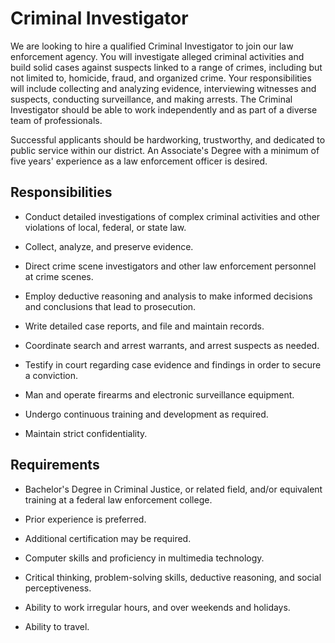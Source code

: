 # Criminal Investigator

We are looking to hire a qualified Criminal Investigator to join our law enforcement agency. You will investigate alleged criminal activities and build solid cases against suspects linked to a range of crimes, including but not limited to, homicide, fraud, and organized crime. Your responsibilities will include collecting and analyzing evidence, interviewing witnesses and suspects, conducting surveillance, and making arrests. The Criminal Investigator should be able to work independently and as part of a diverse team of professionals.

Successful applicants should be hardworking, trustworthy, and dedicated to public service within our district. An Associate's Degree with a minimum of five years' experience as a law enforcement officer is desired.

## Responsibilities

* Conduct detailed investigations of complex criminal activities and other violations of local, federal, or state law.

* Collect, analyze, and preserve evidence.

* Direct crime scene investigators and other law enforcement personnel at crime scenes.

* Employ deductive reasoning and analysis to make informed decisions and conclusions that lead to prosecution.

* Write detailed case reports, and file and maintain records.

* Coordinate search and arrest warrants, and arrest suspects as needed.

* Testify in court regarding case evidence and findings in order to secure a conviction.

* Man and operate firearms and electronic surveillance equipment.

* Undergo continuous training and development as required.

* Maintain strict confidentiality.

## Requirements

* Bachelor's Degree in Criminal Justice, or related field, and/or equivalent training at a federal law enforcement college.

* Prior experience is preferred.

* Additional certification may be required.

* Computer skills and proficiency in multimedia technology.

* Critical thinking, problem-solving skills, deductive reasoning, and social perceptiveness.

* Ability to work irregular hours, and over weekends and holidays.

* Ability to travel.

